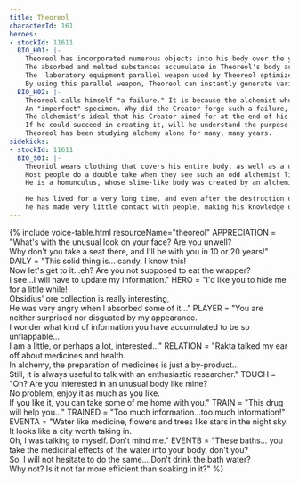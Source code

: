 ```yaml
---
title: Theoreol
characterId: 161
heroes:
- stockId: 11611
  BIO_H01: |-
    Theoreol has incorporated numerous objects into his body over the years.
    The absorbed and melted substances accumulate in Theoreol's body as information and are used as material for alchemy.
    The  laboratory equipment parallel weapon used by Theoreol optimizes various processes in alchemy to their utmost limit.
    By using this parallel weapon, Theoreol can instantly generate various substances he knows the chemical composition of according to       the situation.
  BIO_H02: |-
    Theoreol calls himself "a failure." It is because the alchemist who created him  declared him so.
    An "imperfect" specimen. Why did the Creator forge such a failure, and what is the significance of his existence as an imperfect life?
    The alchemist's ideal that his Creator aimed for at the end of his research, the creation of the "philosopher's stone" is his symbol      of perfection.
    If he could succeed in creating it, will he understand the purpose of his existence? To prove his hypothesis,
    Theoreol has been studying alchemy alone for many, many years.
sidekicks:
- stockId: 11611
  BIO_S01: |-
    Theoriol wears clothing that covers his entire body, as well as a unique mask that hides his face.
    Most people do a double take when they see such an odd alchemist like him for the first time.
    He is a homunculus, whose slime-like body was created by an alchemist on a ruined planet.

    He has lived for a very long time, and even after the destruction of his planet, he continues to wander on his own and study alchemy.     He has little interest in anything outside of alchemy, and because of that,
    he has made very little contact with people, making his knowledge of common courtesy very lacking.
---
```


{% include voice-table.html resourceName="theoreol"
APPRECIATION = "What's with the unusual look on your face? Are you unwell?<br>Why don't you take a seat there, and I'll be with you in 10 or 20 years!"
DAILY = "This solid thing is... candy. I know this!<br>Now let's get to it...eh? Are you not supposed to eat the wrapper?<br>I see...I will have to update my information."
HERO = "I'd like you to hide me for a little while!<br>Obsidius' ore collection is really interesting,<br>He was very angry when I absorbed some of it..."
PLAYER = "You are neither surprised nor disgusted by my appearance.<br>I wonder what kind of information you have accumulated to be so unflappable...<br>I am a little, or perhaps a lot, interested..."
RELATION = "Rakta talked my ear off about medicines and health.<br>In alchemy, the preparation of medicines is just a by-product...<br>Still, it is always useful to talk with an enthusiastic researcher."
TOUCH = "Oh? Are you interested in an unusual body like mine?<br>No problem, enjoy it as much as you like.<br>If you like it, you can take some of me home with you."
TRAIN = "This drug will help you..."
TRAINED = "Too much information...too much information!"
EVENTA = "Water like medicine, flowers and trees like stars in the night sky.<br>It looks like a city worth taking in.<br>Oh, I was talking to myself. Don't mind me."
EVENTB = "These baths... you take the medicinal effects of the water into your body, don't you?<br>So, I will not hesitate to do the same....Don't drink the bath water?<br>Why not? Is it not far more efficient than soaking in it?"
%}

